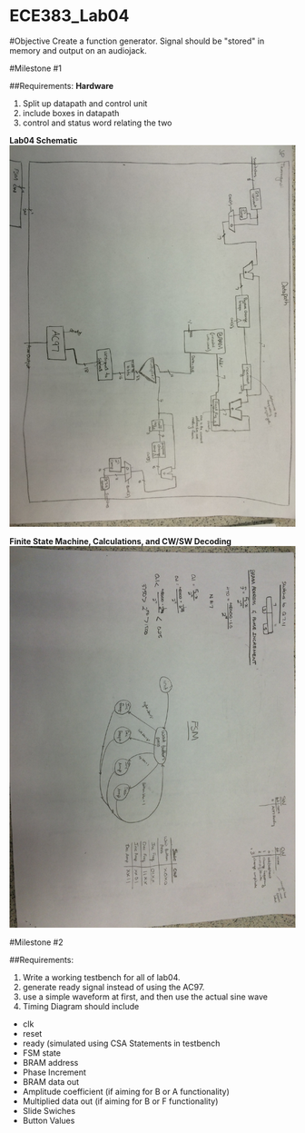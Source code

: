 # ECE383_Lab04

#Objective
Create a function generator.  Signal should be "stored" in memory and output on an audiojack.  



#Milestone #1

##Requirements: 
**Hardware**

1. Split up datapath and control unit
2. include boxes in datapath
3. control and status word relating the two

**Lab04 Schematic**
![alt tag](https://raw.githubusercontent.com/JohnTerragnoli/ECE383_Lab04/master/Pictures/Datapath.JPG "Datapath schematic")

**Finite State Machine, Calculations, and CW/SW Decoding**
![alt tag](https://raw.githubusercontent.com/JohnTerragnoli/ECE383_Lab04/master/Pictures/FSM%20and%20Calculation.JPG "fsm and calculations")


#Milestone #2

##Requirements: 

1. Write a working testbench for all of lab04.  
2. generate ready signal instead of using the AC97. 
3. use a simple waveform at first, and then use the actual sine wave
4. Timing Diagram should include
- clk
- reset
- ready (simulated using CSA Statements in testbench
- FSM state
- BRAM address
- Phase Increment
- BRAM data out
- Amplitude coefficient (if aiming for B or A functionality)
- Multiplied data out (if aiming for B or F functionality)
- Slide Swiches
- Button Values

